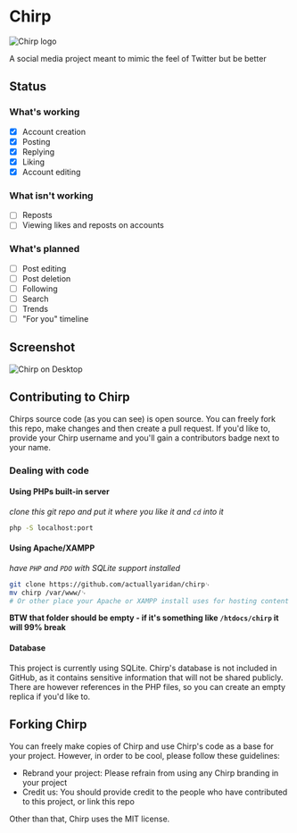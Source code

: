 # Chirp

![Chirp logo](/src/images/users/chirp/banner.png)

A social media project meant to mimic the feel of Twitter but be better

## Status

### What's working
- [x] Account creation
- [x] Posting
- [x] Replying
- [x] Liking
- [x] Account editing

### What isn't working
- [ ] Reposts
- [ ] Viewing likes and reposts on accounts

### What's planned
- [ ] Post editing
- [ ] Post deletion
- [ ] Following
- [ ] Search
- [ ] Trends
- [ ] "For you" timeline

## Screenshot

![Chirp on Desktop](/src/images/screenshots/chirpDesktop.png)


## Contributing to Chirp
Chirps source code (as you can see) is open source. You can freely fork this repo, make changes and then create a pull request.
If you'd like to, provide your Chirp username and you'll gain a contributors badge next to your name.

### Dealing with code

#### Using PHPs built-in server

_clone this git repo and put it where you like it and `cd` into it_

```sh
php -S localhost:port
```

#### Using Apache/XAMPP

_have `PHP` and `PDO` with SQLite support installed_

```sh
git clone https://github.com/actuallyaridan/chirp␊
mv chirp /var/www/␊
# Or other place your Apache or XAMPP install uses for hosting content
```

**BTW that folder should be empty - if it's something like `/htdocs/chirp` it will 99% break**

#### Database

This project is currently using SQLite. Chirp's database is not included in GitHub, as it contains sensitive information that will not be shared publicly. There are however references in the PHP files, so you can create an empty replica if you'd like to.

## Forking Chirp

You can freely make copies of Chirp and use Chirp's code as a base for your project. However, in order to be cool, please follow these guidelines:
- Rebrand your project: Please refrain from using any Chirp branding in your project
- Credit us: You should provide credit to the people who have contributed to this project, or link this repo

Other than that, Chirp uses the MIT license.

